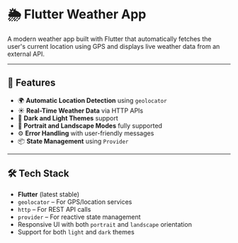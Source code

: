 # 🌦️ Flutter Weather App

A modern weather app built with Flutter that automatically fetches the user's current location using GPS and displays live weather data from an external API.

---

## 📱 Features

- 🌍 **Automatic Location Detection** using `geolocator`
- ☀️ **Real-Time Weather Data** via HTTP APIs
- 🎨 **Dark and Light Themes** support
- 🔄 **Portrait and Landscape Modes** fully supported
- ⚙️ **Error Handling** with user-friendly messages
- 📦 **State Management** using `Provider`

---

## 🛠️ Tech Stack

- **Flutter** (latest stable)
- `geolocator` – For GPS/location services
- `http` – For REST API calls
- `provider` – For reactive state management
- Responsive UI with both `portrait` and `landscape` orientation
- Support for both `light` and `dark` themes

